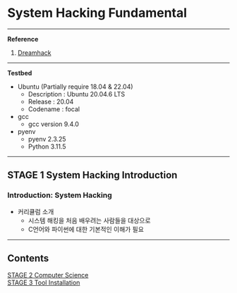 # System Hacking Fundamental

---

**Reference**

1. [Dreamhack](https://dreamhack.io/lecture/roadmaps/2)

---

**Testbed**

- Ubuntu (Partially require 18.04 & 22.04)
    - Description : Ubuntu 20.04.6 LTS
    - Release : 20.04
    - Codename : focal
- gcc
    - gcc version 9.4.0
- pyenv
    - pyenv 2.3.25
    - Python 3.11.5

---

## STAGE 1 System Hacking Introduction

### Introduction: System Hacking

- 커리큘럼 소개
    - 시스템 해킹을 처음 배우려는 사람들을 대상으로 
    - C언어와 파이썬에 대한 기본적인 이해가 필요

---
## Contents
[STAGE 2 Computer Science](./note/SHF02_STAGE_2_Computer_Science.md) <br>
[STAGE 3 Tool Installation](./note/SHF03_STAGE_3_Tool_Installation.md) <br>
